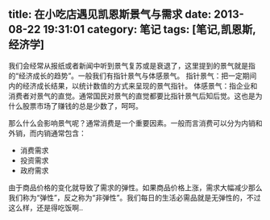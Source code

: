 title: 在小吃店遇见凯恩斯景气与需求
date: 2013-08-22 19:31:01
category: 笔记
tags: [笔记,凯恩斯,经济学]
---

我们会经常从报纸或者新闻中听到景气复苏或是衰退了，这里提到的景气就是指的“经济成长的趋势”。一般我们有指针景气与体感景气。
指针景气：把一定期间内的经济成长结果，以统计数值的方式来呈现的景气指针。
体感景气：指企业和消费者对景气的直觉。通常国民对景气的直觉都要比指针景气后知后觉。这也是为什么股票市场了赚钱的总是少数了，呵呵。

那么什么会影响景气呢？通常消费是一个重要因素。一般而言消费可以分为内销和外销，而内销通常包含：

- 消费需求
- 投资需求
- 政府需求

由于商品价格的变化就导致了需求的弹性。如果商品价格上涨，需求大幅减少那么我们称为“弹性”，反之称为“非弹性”。我们每日的生活必需品就是无弹性的，不过这么样，还是得吃饭啊..